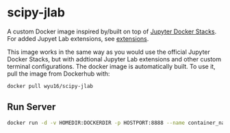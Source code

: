 # scipy-jlab
A custom Docker image inspired by/built on top of [Jupyter Docker Stacks](https://github.com/jupyter/docker-stacks). For added Jupyet Lab extensions, see [extensions](./extension-list.md). 

This image works in the same way as you would use the official Jupyter Docker Stacks, but with addtional Jupyter Lab extensions and other custom terminal configurations. The docker image is automatically built. To use it, pull the image from Dockerhub with:
```
docker pull wyu16/scipy-jlab
```

## Run Server
```bash
docker run -d -v HOMEDIR:DOCKERDIR -p HOSTPORT:8888 --name container_name imageID start.sh jupyter lab --NotebookApp.password="sha:Password"
```
